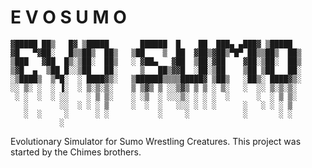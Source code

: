 # E V O S U M O

```
▓█████ ██▒   █▓ ▒█████       ██████  █    ██  ███▄ ▄███▓ ▒█████  
▓█   ▀▓██░   █▒▒██▒  ██▒   ▒██    ▒  ██  ▓██▒▓██▒▀█▀ ██▒▒██▒  ██▒
▒███   ▓██  █▒░▒██░  ██▒   ░ ▓██▄   ▓██  ▒██░▓██    ▓██░▒██░  ██▒
▒▓█  ▄  ▒██ █░░▒██   ██░     ▒   ██▒▓▓█  ░██░▒██    ▒██ ▒██   ██░
░▒████▒  ▒▀█░  ░ ████▓▒░   ▒██████▒▒▒▒█████▓ ▒██▒   ░██▒░ ████▓▒░
░░ ▒░ ░  ░ ▐░  ░ ▒░▒░▒░    ▒ ▒▓▒ ▒ ░░▒▓▒ ▒ ▒ ░ ▒░   ░  ░░ ▒░▒░▒░ 
 ░ ░  ░  ░ ░░    ░ ▒ ▒░    ░ ░▒  ░ ░░░▒░ ░ ░ ░  ░      ░  ░ ▒ ▒░ 
   ░       ░░  ░ ░ ░ ▒     ░  ░  ░   ░░░ ░ ░ ░      ░   ░ ░ ░ ▒  
   ░  ░     ░      ░ ░           ░     ░            ░       ░ ░  
           ░                                                     
```

Evolutionary Simulator for Sumo Wrestling Creatures.
This project was started by the Chimes brothers.

